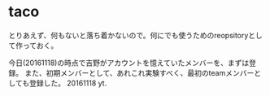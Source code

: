 # taco
とりあえず、何もないと落ち着かないので。何にでも使うためのreopsitoryとして作っておく。

今日(20161118)の時点で吉野がアカウントを憶えていたメンバーを、まずは登録。
また、初期メンバーとして、あれこれ実験すべく、最初のteamメンバーとしても登録した。
20161118 yt.
